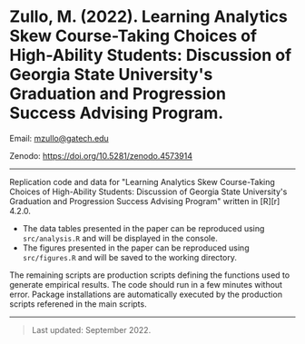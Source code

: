 # Zullo, M. (2022). Learning Analytics Skew Course-Taking Choices of High-Ability Students: Discussion of Georgia State University's Graduation and Progression Success Advising Program.


Email: mzullo@gatech.edu

Zenodo: https://doi.org/10.5281/zenodo.4573914

----


Replication code and data for "Learning Analytics Skew Course-Taking Choices of High-Ability Students: Discussion of Georgia State University's Graduation and Progression Success Advising Program" written in [R][r] 4.2.0. 

- The data tables presented in the paper can be reproduced using `src/analysis.R` and will be displayed in the console.
- The figures presented in the paper can be reproduced using `src/figures.R` and will be saved to the working directory.

The remaining scripts are production scripts defining the functions used to generate empirical results. The code should run in a few minutes without error. Package installations are automatically executed by the production scripts referened in the main scripts.

----

> Last updated: September 2022.
